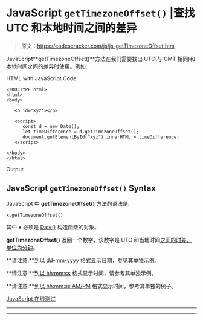 # JavaScript `getTimezoneOffset()` |查找 UTC 和本地时间之间的差异

> 原文：<https://codescracker.com/js/js-getTimezoneOffset.htm>

JavaScript**getTimezoneOffset()**方法在我们需要找出 UTC(与 GMT 相同)和本地时间之间的差异时使用。例如:

HTML with JavaScript Code

```
<!DOCTYPE html>
<html>
<body>

   <p id="xyz"></p>

   <script>
      const d = new Date();
      let timeDifference = d.getTimezoneOffset();
      document.getElementById("xyz").innerHTML = timeDifference;
   </script>

</body>
</html>
```

Output

## JavaScript `getTimezoneOffset()` Syntax

JavaScript 中 **getTimezoneOffset()** 方法的语法是:

```
x.getTimezoneOffset()
```

其中 **x** 必须是 [Date()](/js/js-date-constructor.htm) 构造函数的对象。

**getTimezoneOffset()** 返回一个数字，该数字是 UTC 和当地时间<u>之间的时差，单位为分钟</u>。

**请注意:**到[以 dd-mm-yyyy](/js/js-dates.htm#b) 格式显示日期，参见其单独示例。

**请注意:**到[以 hh:mm:ss](/js/js-dates.htm#c) 格式显示时间，请参考其单独示例。

**请注意:**到[以 hh:mm:ss AM/PM](/js/js-dates.htm#d) 格式显示时间，参考其单独的例子。

[JavaScript 在线测试](/exam/showtest.php?subid=6)

* * *

* * *